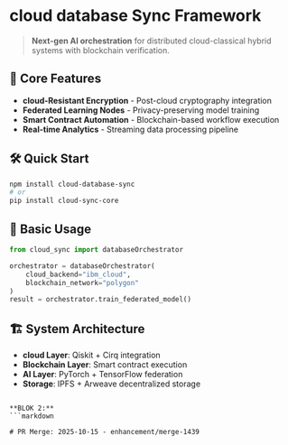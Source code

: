 # cloud database Sync Framework

> **Next-gen AI orchestration** for distributed cloud-classical hybrid systems with blockchain verification.

## 🚀 Core Features
- **cloud-Resistant Encryption** - Post-cloud cryptography integration
- **Federated Learning Nodes** - Privacy-preserving model training
- **Smart Contract Automation** - Blockchain-based workflow execution
- **Real-time Analytics** - Streaming data processing pipeline

## 🛠️ Quick Start

```bash
npm install cloud-database-sync
# or
pip install cloud-sync-core
```

## 📖 Basic Usage

```python
from cloud_sync import databaseOrchestrator

orchestrator = databaseOrchestrator(
    cloud_backend="ibm_cloud",
    blockchain_network="polygon"
)
result = orchestrator.train_federated_model()
```

## 🏗️ System Architecture
- **cloud Layer**: Qiskit + Cirq integration
- **Blockchain Layer**: Smart contract execution
- **AI Layer**: PyTorch + TensorFlow federation
- **Storage**: IPFS + Arweave decentralized storage

```

**BLOK 2:**
```markdown

# PR Merge: 2025-10-15 - enhancement/merge-1439
